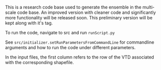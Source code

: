 This is a research code base used to generate the ensemble in the multi-scale code base. An improved version with cleaner code and significantly more functionality will be released soon.  This preliminary version will be kept along with it's tag.

To run the code, navigate to src and run `runScript.py`

See `src/initializer.setRunParametersFromCommandLine` for commandline arguments and how to run the code under different parameters.

In the input files, the first column refers to the row of the VTD associated with the corresponding shapefile.